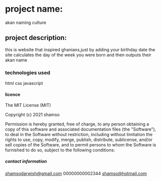 # project name:
 akan naming culture
## project description:
 this is website that inspired ghanians,just by adding your birthday date the site calculates the day of the week you were born  and then outputs their akan name

 ### technologies used
 html
 css
 javascript

 #### licence

 The MIT License (MIT)

Copyright (c) 2021 shamso

Permission is hereby granted, free of charge, to any person obtaining a copy of this software and associated documentation files (the "Software"), to deal in the Software without restriction, including without limitation the rights to use, copy, modify, merge, publish, distribute, sublicense, and/or sell copies of the Software, and to permit persons to whom the Software is furnished to do so, subject to the following conditions:

##### contact information

shamsodarwish@gmail.com
00000000002344
shamso@hotmail.com